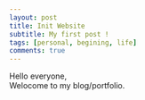 ```yaml
---
layout: post
title: Init Website
subtitle: My first post !
tags: [personal, begining, life]
comments: true
---
```


Hello everyone,  
Welocome to my blog/portfolio. 